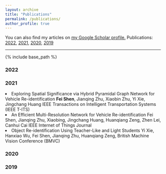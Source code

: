 ```yaml
---
layout: archive
title: "Publications"
permalink: /publications/
author_profile: true
---
```



You can also find my articles on <u><a href="https://scholar.google.com/citations?user=wqvr28MAAAAJ">my Google Scholar profile</a>.</u>
Publications:  [2022](#2022), [2021](#2021), [2020](#2020), [2019](#2019)

<hr>

{% include base_path %}

### 2022

 
### 2021
<li> Exploring Spatial Significance via Hybrid Pyramidal Graph Network for Vehicle Re-identification  
<strong>Fei Shen</strong>, Jianqing Zhu,  Xiaobin Zhu, Yi Xie, Jingchang Huang  
IEEE Transactions on Intelligent Transportation Systems (IEEE T-ITS)

<li> An Efficient Multi-Resolution Network for Vehicle Re-identification  
 </strong>Fei Shen</strong>,  Jianqing Zhu,  Xiaobing, Jingchang Huang, Huanqiang Zeng, Zhen Lei, Canhui Cai  
 IEEE Internet of Things Journal

<li> Object Re-identification Using Teacher-Like and Light Students  
 Yi Xie, Hanxiao Wu, </strong>Fei Shen</strong>, Jianqing Zhu, Huanqiang Zeng, 
British Machine Vision Conference (BMVC) 
 
### 2020



### 2019

